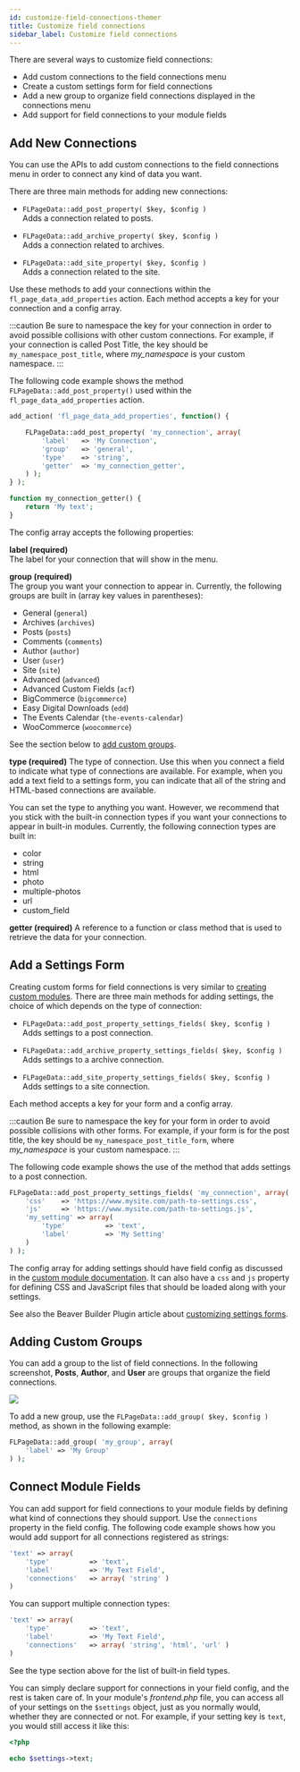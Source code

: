 ```yaml
---
id: customize-field-connections-themer
title: Customize field connections
sidebar_label: Customize field connections
---
```


There are several ways to customize field connections:

* Add custom connections to the field connections menu
* Create a custom settings form for field connections
* Add a new group to organize field connections displayed in the connections menu
* Add support for field connections to your module fields

## Add New Connections

You can use the APIs to add custom connections to the field connections menu in order to connect any kind of data you want.

There are three main methods for adding new connections:

* `FLPageData::add_post_property( $key, $config )`  
Adds a connection related to posts.

* `FLPageData::add_archive_property( $key, $config )`  
Adds a connection related to archives.

* `FLPageData::add_site_property( $key, $config )`  
Adds a connection related to the site.

Use these methods to add your connections within the `fl_page_data_add_properties` action. Each method accepts a key for your connection and a config array.

:::caution
Be sure to namespace the key for your connection in order to avoid possible collisions with other custom connections. For example, if your connection is called Post Title, the key should be `my_namespace_post_title`, where *my_namespace* is your custom namespace.
:::

The following code example shows the method `FLPageData::add_post_property()` used within the `fl_page_data_add_properties` action.

```php
add_action( 'fl_page_data_add_properties', function() {

	FLPageData::add_post_property( 'my_connection', array(
		'label'   => 'My Connection',
		'group'   => 'general',
		'type'    => 'string',
		'getter'  => 'my_connection_getter',
	) );
} );

function my_connection_getter() {
	return 'My text';
}
```

The config array accepts the following properties:

**label (required)**  
 The label for your connection that will show in the menu.

**group (required)**  
  The group you want your connection to appear in. Currently, the following groups are built in (array key values in parentheses):
  
* General (`general`)
* Archives (`archives`)
* Posts (`posts`)
* Comments (`comments`)
* Author (`author`)
* User (`user`)
* Site (`site`)
* Advanced (`advanced`)
* Advanced Custom Fields (`acf`)
* BigCommerce (`bigcommerce`)
* Easy Digital Downloads (`edd`)
* The Events Calendar (`the-events-calendar`)
* WooCommerce (`woocommerce`)

See the section below to [add custom groups](customize-field-connections-themer.md/#adding-custom-groups).

**type (required)**
The type of connection. Use this when you connect a field to indicate what type of connections are available. For example, when you add a text field to a settings form, you can indicate that all of the string and HTML-based connections are available.

You can set the type to anything you want. However, we recommend that you stick with the built-in connection types if you want your connections to appear in built-in modules. Currently, the following connection types are built in:

* color
* string
* html
* photo
* multiple-photos
* url
* custom_field

**getter (required)**
A reference to a function or class method that is used to retrieve the data for your connection.

## Add a Settings Form

Creating custom forms for field connections is very similar to [creating custom modules](/beaver-builder/developer/custom-modules). There are three main methods for adding settings, the choice of which depends on the type of connection:

* `FLPageData::add_post_property_settings_fields( $key, $config )`  
Adds settings to a post connection.

* `FLPageData::add_archive_property_settings_fields( $key, $config )`  
Adds settings to a archive connection.

* `FLPageData::add_site_property_settings_fields( $key, $config )`  
Adds settings to a site connection.

Each method accepts a key for your form and a config array.

:::caution
Be sure to namespace the key for your form in order to avoid possible collisions with other forms. For example, if your form is for the post title, the key should be `my_namespace_post_title_form`, where *my_namespace* is your custom namespace.
:::

The following code example shows the use of the method that adds settings to a post connection.

```php
FLPageData::add_post_property_settings_fields( 'my_connection', array(
	'css'    => 'https://www.mysite.com/path-to-settings.css',
	'js'     => 'https://www.mysite.com/path-to-settings.js',
	'my_setting' => array(
		'type'          => 'text',
		'label'         => 'My Setting'
	)
) );
```

The config array for adding settings should have field config as discussed in the [custom module documentation](/beaver-builder/developer/custom-modules/index.md). It can also have a `css` and `js` property for defining CSS and JavaScript files that should be loaded along with your settings.

See also the Beaver Builder Plugin article about [customizing settings forms](/beaver-builder/developer/tutorials-guides/customize-settings-forms.md).

## Adding Custom Groups

You can add a group to the list of field connections. In the following screenshot, **Posts**, **Author**, and **User** are groups that organize the field connections.

![](/img/beaver-themer/developer--field-connection-api--1.jpg)

To add a new group, use the `FLPageData::add_group( $key, $config )` method, as shown in the following example:

```php
FLPageData::add_group( 'my_group', array(
	'label' => 'My Group'
) );
```

## Connect Module Fields

You can add support for field connections to your module fields by defining what kind of connections they should support. Use the `connections` property in the field config. The following code example shows how you would add support for all connections registered as strings:

```php
'text' => array(
	'type'          => 'text',
	'label'         => 'My Text Field',
	'connections'   => array( 'string' )
)
```

You can support multiple connection types:

```php
'text' => array(
	'type'          => 'text',
	'label'         => 'My Text Field',
	'connections'   => array( 'string', 'html', 'url' )
)
```

See the type section above for the list of built-in field types.

You can simply declare support for connections in your field config, and the rest is taken care of. In your module's _frontend.php_ file, you can access all of your settings on the `$settings` object, just as you normally would, whether they are connected or not. For example, if your setting key is `text`, you would still access it like this:

```php
<?php

echo $settings->text;
```

